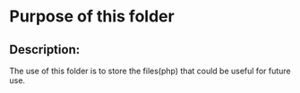 # Purpose of this folder

## Description: 

The use of this folder is to store the files(php) that could be useful for future use.